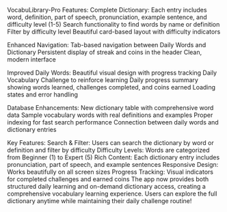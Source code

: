 VocabuLibrary-Pro
Features:
Complete Dictionary:
Each entry includes word, definition, part of speech, pronunciation, example sentence, and difficulty level (1-5)
Search functionality to find words by name or definition
Filter by difficulty level
Beautiful card-based layout with difficulty indicators

Enhanced Navigation:
Tab-based navigation between Daily Words and Dictionary
Persistent display of streak and coins in the header
Clean, modern interface

Improved Daily Words:
Beautiful visual design with progress tracking
Daily Vocabulary Challenge to reinforce learning 
Daily progress summary showing words learned, challenges completed, and coins earned
Loading states and error handling

Database Enhancements:
New dictionary table with comprehensive word data
Sample vocabulary words with real definitions and examples
Proper indexing for fast search performance
Connection between daily words and dictionary entries

Key Features:
Search & Filter: Users can search the dictionary by word or definition and filter by difficulty
Difficulty Levels: Words are categorized from Beginner (1) to Expert (5)
Rich Content: Each dictionary entry includes pronunciation, part of speech, and example sentences
Responsive Design: Works beautifully on all screen sizes
Progress Tracking: Visual indicators for completed challenges and earned coins
The app now provides both structured daily learning and on-demand dictionary access, creating a comprehensive vocabulary learning experience. Users can explore the full dictionary anytime while maintaining their daily challenge routine!
